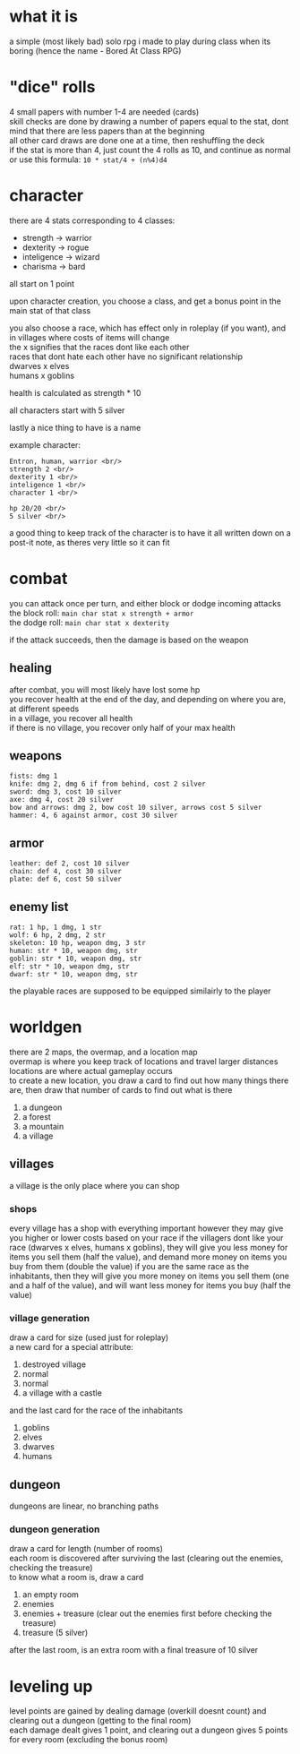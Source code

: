 # what it is
a simple (most likely bad) solo rpg i made to play during class when its boring (hence the name - Bored At Class RPG) <br/>

# "dice" rolls
4 small papers with number 1-4 are needed (cards) <br/>
skill checks are done by drawing a number of papers equal to the stat, dont mind that there are less papers than at the beginning <br/>
all other card draws are done one at a time, then reshuffling the deck <br/>
if the stat is more than 4, just count the 4 rolls as 10, and continue as normal <br/>
or use this formula: `10 * stat/4 + (n%4)d4` <br/>

# character
there are 4 stats corresponding to 4 classes: <br/>
- strength -> warrior <br/>
- dexterity -> rogue <br/>
- inteligence -> wizard <br/>
- charisma -> bard <br/>

all start on 1 point <br/>

upon character creation, you choose a class, and get a bonus point in the main stat of that class <br/>

you also choose a race, which has effect only in roleplay (if you want), and in villages where costs of items will change <br/>
the x signifies that the races dont like each other <br/>
races that dont hate each other have no significant relationship <br/>
dwarves x elves <br/>
humans x goblins <br/>

health is calculated as strength * 10 <br/>

all characters start with 5 silver <br/>

lastly a nice thing to have is a name <br/>

example character: <br/>
``` 
Entron, human, warrior <br/>
strength 2 <br/>
dexterity 1 <br/>
inteligence 1 <br/>
character 1 <br/>

hp 20/20 <br/>
5 silver <br/>
``` 
a good thing to keep track of the character is to have it all written down on a post-it note, as theres very little so it can fit <br/>

# combat
you can attack once per turn, and either block or dodge incoming attacks <br/>
the block roll: `main char stat x strength + armor` <br/>
the dodge roll: `main char stat x dexterity` <br/>

if the attack succeeds, then the damage is based on the weapon <br/>

## healing
after combat, you will most likely have lost some hp <br/>
you recover health at the end of the day, and depending on where you are, at different speeds <br/>
in a village, you recover all health <br/>
if there is no village, you recover only half of your max health <br/>

## weapons
```
fists: dmg 1
knife: dmg 2, dmg 6 if from behind, cost 2 silver
sword: dmg 3, cost 10 silver
axe: dmg 4, cost 20 silver
bow and arrows: dmg 2, bow cost 10 silver, arrows cost 5 silver
hammer: 4, 6 against armor, cost 30 silver
```

## armor
```
leather: def 2, cost 10 silver
chain: def 4, cost 30 silver
plate: def 6, cost 50 silver
```

## enemy list

```
rat: 1 hp, 1 dmg, 1 str
wolf: 6 hp, 2 dmg, 2 str
skeleton: 10 hp, weapon dmg, 3 str
human: str * 10, weapon dmg, str
goblin: str * 10, weapon dmg, str
elf: str * 10, weapon dmg, str
dwarf: str * 10, weapon dmg, str
```

the playable races are supposed to be equipped similairly to the player <br/>

# worldgen
there are 2 maps, the overmap, and a location map <br/>
overmap is where you keep track of locations and travel larger distances <br/>
locations are where actual gameplay occurs <br/>
to create a new location, you draw a card to find out how many things there are, then draw that number of cards to find out what is there <br/>

1. a dungeon
2. a forest
3. a mountain
4. a village


## villages

a village is the only place where you can shop <br/>

### shops
 every village has a shop with everything important
however they may give you higher or lower costs based on your race
if the villagers dont like your race (dwarves x elves, humans x goblins), they will give you less money for items you sell them (half the value), and demand more money on items you buy from them (double the value)
if you are the same race as the inhabitants, then they will give you more money on items you sell them (one and a half of the value), and will want less money for items you buy (half the value)

### village generation
draw a card for size (used just for roleplay) <br/>
a new card for a special attribute: <br/>

1. destroyed village
2. normal
3. normal
4. a village with a castle

and the last card for the race of the inhabitants <br/>

1. goblins <br/>
2. elves <br/>
3. dwarves <br/>
4. humans <br/>


## dungeon
dungeons are linear, no branching paths <br/>

### dungeon generation
draw a card for length (number of rooms) <br/>
each room is discovered after surviving the last (clearing out the enemies, checking the treasure) <br/>
to know what a room is, draw a card <br/>

1. an empty room <br/>
2. enemies <br/>
3. enemies + treasure (clear out the enemies first before checking the treasure) <br/>
4. treasure (5 silver) <br/>

after the last room, is an extra room with a final treasure of 10 silver <br/>

# leveling up
level points are gained by dealing damage (overkill doesnt count) and clearing out a dungeon (getting to the final room) <br/>
each damage dealt gives 1 point, and clearing out a dungeon gives 5 points for every room (excluding the bonus room) <br/>

